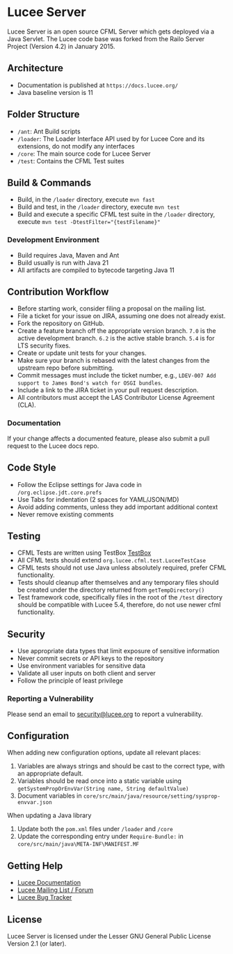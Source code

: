 # Lucee Server

Lucee Server is an open source CFML Server which gets deployed via a Java Servlet.
The Lucee code base was forked from the Railo Server Project (Version 4.2) in January 2015.

## Architecture

- Documentation is published at `https://docs.lucee.org/`
- Java baseline version is 11

## Folder Structure

- `/ant`: Ant Build scripts
- `/loader`: The Loader Interface API used by for Lucee Core and its extensions, do not modify any interfaces
- `/core`: The main source code for Lucee Server
- `/test`: Contains the CFML Test suites

## Build & Commands

- Build, in the `/loader` directory, execute `mvn fast`
- Build and test, in the `/loader` directory, execute `mvn test`
- Build and execute a specific CFML test suite in the `/loader` directory, execute `mvn test -DtestFilter="{testFilename}"`

### Development Environment

- Build requires Java, Maven and Ant
- Build usually is run with Java 21
- All artifacts are compiled to bytecode targeting Java 11

## Contribution Workflow

- Before starting work, consider filing a proposal on the mailing list.
- File a ticket for your issue on JIRA, assuming one does not already exist.
- Fork the repository on GitHub.
- Create a feature branch off the appropriate version branch. `7.0` is the active development branch. `6.2` is the active stable branch. `5.4` is for LTS security fixes.
- Create or update unit tests for your changes.
- Make sure your branch is rebased with the latest changes from the upstream repo before submitting.
- Commit messages must include the ticket number, e.g., `LDEV-007 Add support to James Bond's watch for OSGI bundles`.
- Include a link to the JIRA ticket in your pull request description.
- All contributors must accept the LAS Contributor License Agreement (CLA).

### Documentation

If your change affects a documented feature, please also submit a pull request to the Lucee docs repo.

## Code Style

- Follow the Eclipse settings for Java code in `/org.eclipse.jdt.core.prefs`
- Use Tabs for indentation (2 spaces for YAML/JSON/MD)
- Avoid adding comments, unless they add important additional context
- Never remove existing comments

## Testing

- CFML Tests are written using TestBox [TestBox](https://testbox.ortusbooks.com/)
- All CFML tests should extend `org.lucee.cfml.test.LuceeTestCase`
- CFML tests should not use Java unless absolutely required, prefer CFML functionality.
- Tests should cleanup after themselves and any temporary files should be created under the directory returned from `getTempDirectory()`
- Test framework code, specifically files in the root of the `/test` directory should be compatible with Lucee 5.4, therefore, do not use newer cfml functionality.

## Security

- Use appropriate data types that limit exposure of sensitive information
- Never commit secrets or API keys to the repository
- Use environment variables for sensitive data
- Validate all user inputs on both client and server
- Follow the principle of least privilege

### Reporting a Vulnerability

Please send an email to security@lucee.org to report a vulnerability.

## Configuration

When adding new configuration options, update all relevant places:

1. Variables are always strings and should be cast to the correct type, with an appropriate default.
2. Variables should be read once into a static variable using `getSystemPropOrEnvVar(String name, String defaultValue)`
3. Document variables in `core/src/main/java/resource/setting/sysprop-envvar.json`

When updating a Java library

1. Update both the `pom.xml` files under `/loader` and `/core`
2. Update the corresponding entry under `Require-Bundle:` in `core/src/main/java\META-INF\MANIFEST.MF`

## Getting Help

- [Lucee Documentation](https://docs.lucee.org/)
- [Lucee Mailing List / Forum](https://dev.lucee.org/)
- [Lucee Bug Tracker](https://luceeserver.atlassian.net/) 

## License

Lucee Server is licensed under the Lesser GNU General Public License Version 2.1 (or later).
